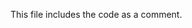 This file includes the code as a comment.

<!--class HelloWorld
   def initialize(name)
      @name = name.capitalize
   end
   def sayHi
      puts "Hello !"
   end
end
-->


